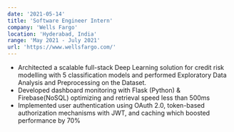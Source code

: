 ```yaml
---
date: '2021-05-14'
title: 'Software Engineer Intern'
company: 'Wells Fargo'
location: 'Hyderabad, India'
range: 'May 2021 - July 2021'
url: 'https://www.wellsfargo.com/'
---
```


- Architected a scalable full-stack Deep Learning solution for credit risk modelling with 5 classification models and performed Exploratory Data Analysis and Preprocessing on the Dataset.
- Developed dashboard monitoring with Flask (Python) & Firebase(NoSQL) optimizing and retrieval speed less than 500ms
- Implemented user authentication using OAuth 2.0, token-based authorization mechanisms with JWT, and caching which boosted performance by 70%
